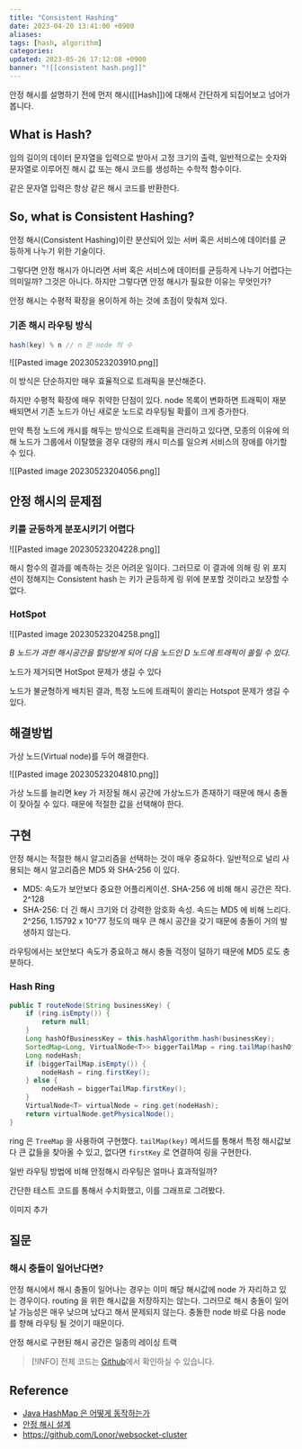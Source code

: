 ```yaml
---
title: "Consistent Hashing"
date: 2023-04-20 13:41:00 +0900
aliases: 
tags: [hash, algorithm]
categories: 
updated: 2023-05-26 17:12:08 +0900
banner: "![[consistent hash.png]]"
---
```


안정 해시를 설명하기 전에 먼저 해시([[Hash]])에 대해서 간단하게 되집어보고 넘어가 봅니다.

## What is Hash?

임의 길이의 데이터 문자열을 입력으로 받아서 고정 크기의 출력, 일반적으로는 숫자와 문자열로 이루어진 해시 값 또는 해시 코드를 생성하는 수학적 함수이다.

같은 문자열 입력은 항상 같은 해시 코드를 반환한다.

## So, what is Consistent Hashing?

안정 해시(Consistent Hashing)이란 분산되어 있는 서버 혹은 서비스에 데이터를 균등하게 나누기 위한 기술이다.

그렇다면 안정 해시가 아니라면 서버 혹은 서비스에 데이터를 균등하게 나누기 어렵다는 의미일까? 그것은 아니다. 하지만 그렇다면 안정 해시가 필요한 이유는 무엇인가?

안정 해시는 수평적 확장을 용이하게 하는 것에 초점이 맞춰져 있다.

### 기존 해시 라우팅 방식

```java
hash(key) % n // n 은 node 의 수
```

![[Pasted image 20230523203910.png]]

이 방식은 단순하지만 매우 효율적으로 트래픽을 분산해준다.

하지만 수평적 확장에 매우 취약한 단점이 있다. node 목록이 변화하면 트래픽이 재분배되면서 기존 노드가 아닌 새로운 노드로 라우팅될 확률이 크게 증가한다.

만약 특정 노드에 캐시를 해두는 방식으로 트래픽을 관리하고 있다면, 모종의 이유에 의해 노드가 그룹에서 이탈했을 경우 대량의 캐시 미스를 일으켜 서비스의 장애를 야기할 수 있다.

![[Pasted image 20230523204056.png]]

## 안정 해시의 문제점

### 키를 균등하게 분포시키기 어렵다

![[Pasted image 20230523204228.png]]

해시 함수의 결과를 예측하는 것은 어려운 일이다. 그러므로 이 결과에 의해 링 위 포지션이 정해지는 Consistent hash 는 키가 균등하게 링 위에 분포할 것이라고 보장할 수 없다.

### HotSpot

![[Pasted image 20230523204258.png]]

_B 노드가 과한 해시공간을 할당받게 되어 다음 노드인 D 노드에 트래픽이 쏠릴 수 있다._

노드가 제거되면 HotSpot 문제가 생길 수 있다

노드가 불균형하게 배치된 결과, 특정 노드에 트래픽이 쏠리는 Hotspot 문제가 생길 수 있다.

## 해결방법

가상 노드(Virtual node)를 두어 해결한다.

![[Pasted image 20230523204810.png]]

가상 노드를 늘리면 key 가 저장될 해시 공간에 가상노드가 존재하기 때문에 해시 충돌이 잦아질 수 있다. 때문에 적절한 값을 선택해야 한다.

## 구현

안정 해시는 적절한 해시 알고리즘을 선택하는 것이 매우 중요하다. 일반적으로 널리 사용되는 해시 알고리즘은 MD5 와 SHA-256 이 있다.

- MD5: 속도가 보안보다 중요한 어플리케이션. SHA-256 에 비해 해시 공간은 작다. 2^128
- SHA-256: 더 긴 해시 크기와 더 강력한 암호화 속성. 속드는 MD5 에 비해 느리다. 2^256, 1.15792 x 10^77 정도의 매우 큰 해시 공간을 갖기 때문에 충돌이 거의 발생하지 않는다.

라우팅에서는 보안보다 속도가 중요하고 해시 충돌 걱정이 덜하기 때문에 MD5 로도 충분하다.

### Hash Ring

```java
public T routeNode(String businessKey) {
    if (ring.isEmpty()) {
        return null;
    }
    Long hashOfBusinessKey = this.hashAlgorithm.hash(businessKey);
    SortedMap<Long, VirtualNode<T>> biggerTailMap = ring.tailMap(hashOfBusinessKey);
    Long nodeHash;
    if (biggerTailMap.isEmpty()) {
        nodeHash = ring.firstKey();
    } else {
        nodeHash = biggerTailMap.firstKey();
    }
    VirtualNode<T> virtualNode = ring.get(nodeHash);
    return virtualNode.getPhysicalNode();
}
```

ring 은 `TreeMap` 을 사용하여 구현했다. `tailMap(key)` 메서드를 통해서 특정 해시값보다 큰 값들을 찾아올 수 있고, 없다면 `firstKey` 로 연결하여 링을 구현한다.

일반 라우팅 방법에 비해 안정해시 라우팅은 얼마나 효과적일까?

간단한 테스트 코드를 통해서 수치화했고, 이를 그래프로 그려봤다.

이미지 추가

## 질문

### 해시 충돌이 일어난다면?

안정 해시에서 해시 충돌이 일어나는 경우는 이미 해당 해시값에 node 가 자리하고 있는 경우이다. routing 을 위한 해시값을 저장하지는 않는다. 그러므로 해시 충돌이 일어날 가능성은 매우 낮으며 났다고 해서 문제되지 않는다. 충돌한 node 바로 다음 node 를 향해 라우팅 될 것이기 때문이다.

안정 해시로 구현된 해시 공간은 일종의 레이싱 트랙

> [!INFO]
> 전체 코드는 [Github](https://github.com/songkg7/consistent-hashing-sample)에서 확인하실 수 있습니다.

## Reference

- [Java HashMap 은 어떻게 동작하는가](https://d2.naver.com/helloworld/831311)
- [안정 해시 설계](https://donghyeon.dev/%EC%9D%B8%ED%94%84%EB%9D%BC/2022/03/20/%EC%95%88%EC%A0%95-%ED%95%B4%EC%8B%9C-%EC%84%A4%EA%B3%84/)
- https://github.com/Lonor/websocket-cluster
